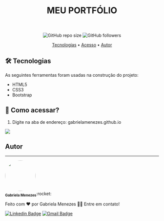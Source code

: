 <header> 
<h1 align="center">MEU PORTFÓLIO</h1>
</header>

<div align="center">
  <img alt="GitHub repo size" src="https://img.shields.io/github/repo-size/gabrielamenezes/gabrielamenezes.github.io?color=pink">
  <img alt="GitHub followers" src="https://img.shields.io/github/followers/gabrielamenezes?style=social">
</div>

<p align="center">
 <a href="#-tecnologias">Tecnologias</a> • 
 <a href="#-como-acessar">Acesso</a> •  
 <a href="#autor">Autor</a>
</p>


## 🛠 Tecnologias

As seguintes ferramentas foram usadas na construção do projeto:

- HTML5
- CSS3
- Bootstrap

## 💪 Como acessar?

1. Digite na aba de endereço: gabrielamenezes.github.io
<img src=".github/portfolio.gif">

## Autor
---

<img style="border-radius: 50%;" src="https://avatars3.githubusercontent.com/u/64161478?s=460&u=1356f8b491eecccaeb9afb16c34beb8a00c75cf3&v=4" width="100px;" alt=""/>
 <br />
 <sub><b>Gabriela Menezes</b></sub>:rocket:</a>


Feito com ❤️ por Gabriela Menezes 👋🏽 Entre em contato!

[![Linkedin Badge](https://img.shields.io/badge/-Gabriela-blue?style=flat-square&logo=Linkedin&logoColor=white&link=https://www.linkedin.com/in/gabimenezesdev/)](https://www.linkedin.com/in/gabimenezesdev/) 
[![Gmail Badge](https://img.shields.io/badge/-gabimenezess10@gmail.com-c14438?style=flat-square&logo=Gmail&logoColor=white&link=mailto:gabimenezess10@gmail.com)](mailto:gabimenezess)

